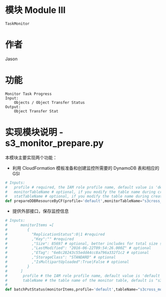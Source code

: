 # 模块  Module III 
    TaskMonitor

# 作者
  Jason

# 功能
    Monitor Task Progress
    Input:
        Objects / Object Transfer Status
    Output:
        Object Transfer Stat

# 实现模块说明 - s3_monitor_prepare.py

本模块主要实现两个功能：
- 利用 CloudFormation 模板准备和创建监控所需要的 DynamoDB 表和相应的 GSI
```python
# Inputs:
#   profile # required, the IAM role profile name, default value is 'default'
#   monitorTableName # optional, if you modify the table name during creating stack
#   statTableName # optional, if you modify the table name during creating stack
def prepareDDBResourceByCF(profile='default',monitorTableName="s3cross_monitor",statTableName="s3cross_stat")
```
- 提供外部接口，保存监控信息
```python
# Inputs:
#      monitorItems =[
#         {  
#           "ReplicationStatus":0|1 #required
#           ,"Key":"" #required
#           ,"Size": 85697 # optional, better includes for total size summary
#           ,"LastModified": "2016-06-22T09:54:26.000Z" # optional
#           ,"ETag": "6e8c28243c55edd44cc8a796a332f1c2 # optional
#           ,"StorageClass": "STANDARD" # optional
#           ,"IsMultipartUploaded":True|False # optional
#         }
#      ]
#       profile # the IAM role profile name, default value is 'default'
#       tableName # the table name of the monitor table, default is "s3cross_monitor"  
# 
def batchPutStatus(monitorItems,profile='default',tableName="s3cross_monitor")
```
        


